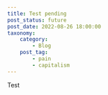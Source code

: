 ```yaml
---
title: Test pending
post_status: future
post_date: 2022-08-26 18:00:00
taxonomy:
    category:
        - Blog
    post_tag:
        - pain
        - capitalism
---
```


Test